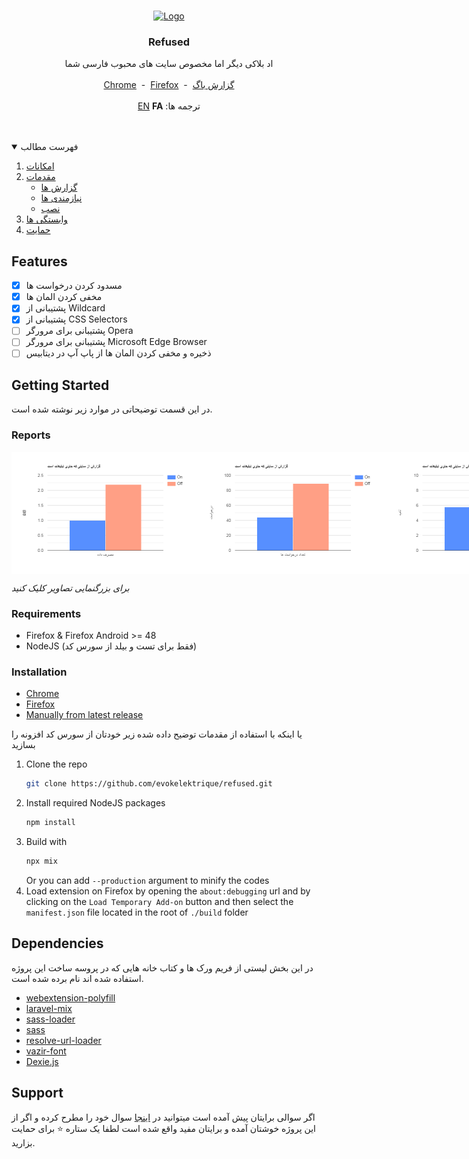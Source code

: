 ﻿<br />
<p align="center">
  <a href="https://github.com/evokelektrique/refused">
    <img src="./src/resources/images/96.png?raw=true" alt="Logo" width="96" height="96">
  </a>

  <h3 align="center">Refused</h3>

  <p align="center">
    اد بلاکی دیگر اما مخصوص سایت های محبوب فارسی شما
    <br />
    <br />
    <a href="https://chrome.google.com/webstore/detail/refused/omeglkgaklnjheplmjmmcgodhcnjckdf" title="Download for Chrome">Chrome</a>
    &nbsp;-&nbsp;
    <a href="https://addons.mozilla.org/en-US/firefox/addon/refused/" title="Download for Firefox">Firefox</a>
    &nbsp;-&nbsp;  
    <a href="https://github.com/evokelektrique/refused/issues">گزارش باگ</a>
    <br />
    <br />
    <a href="https://github.com/evokelektrique/refused/blob/master/README.md">EN</a>
    <b>FA</b>
    :ترجمه ها
  </p>
</p>

<br />
<br />

<!-- TABLE OF CONTENTS -->
<details open="open">
  <summary>فهرست مطالب</summary>
  <ol>
    <li><a href="#features">امکانات</a></li>
    <li>
      <a href="#getting-started">مقدمات</a>
      <ul>
        <li><a href="#reports">گزارش ها</a></li>
        <li><a href="#requirments">نیازمندی ها</a></li>
        <li><a href="#installation">نصب</a></li>
      </ul>
    </li>
    <li><a href="#dependencies">وابستگی ها</a></li>
    <li><a href="#support">حمایت</a></li>
  </ol>
</details>

<!-- FEATURES -->
## Features

  - [X] مسدود کردن درخواست ها
  - [X] مخفی کردن المان ها
  - [X] پشتیبانی از Wildcard
  - [X] پشتیبانی از CSS Selectors
  - [ ] پشتیبانی برای مرورگر Opera
  - [ ] پشتیبانی برای مرورگر Microsoft Edge Browser
  - [ ] ذخیره و مخفی کردن المان ها از پاپ آپ در دیتابیس

<!-- GETTING STARTED -->
## Getting Started

در این قسمت توضیحاتی در موارد زیر نوشته شده است.

### Reports

<div style="display:flex">
  <img src="https://github.com/evokelektrique/refused/blob/master/data/images/charts/chart_data_usage_fa.png?raw=true" width="300">
  <img src="https://github.com/evokelektrique/refused/blob/master/data/images/charts/chart_requests_fa.png?raw=true" width="300">
  <img src="https://github.com/evokelektrique/refused/blob/master/data/images/charts/chart_seconds_fa.png?raw=true" width="300">
</div>

*برای بزرگنمایی تصاویر کلیک کنید*

### Requirements
- Firefox & Firefox Android >= 48
- NodeJS (فقط برای تست و بیلد از سورس کد)

### Installation
- [Chrome](https://chrome.google.com/webstore/detail/refused/omeglkgaklnjheplmjmmcgodhcnjckdf)
- [Firefox](https://addons.mozilla.org/en-US/firefox/addon/refused/)
- [Manually from latest release](https://github.com/evokelektrique/refused/releases/latest)

یا اینکه با استفاده از مقدمات توضیح داده شده زیر خودتان از سورس کد افزونه را بسازید
1. Clone the repo
   ```sh
   git clone https://github.com/evokelektrique/refused.git
   ```
2. Install required NodeJS packages
   ```sh
   npm install
   ```
3. Build with
   ```sh
   npx mix
   ```
   Or you can add `--production` argument to minify the codes
4. Load extension on Firefox by opening the `about:debugging` url and by clicking on the `Load Temporary Add-on` button and then select the `manifest.json` file located in the root of `./build` folder

## Dependencies
در این بخش لیستی از فریم ورک ها و کتاب خانه هایی که در پروسه ساخت این پروژه استفاده شده اند نام برده شده است.
* [webextension-polyfill](https://github.com/mozilla/webextension-polyfill)
* [laravel-mix](https://laravel-mix.com)
* [sass-loader](https://www.npmjs.com/package/sass-loader)
* [sass](https://www.npmjs.com/package/sass)
* [resolve-url-loader](https://www.npmjs.com/package/resolve-url-loader)
* [vazir-font](https://github.com/rastikerdar/vazir-font)
* [Dexie.js](https://github.com/dfahlander/Dexie.js)
  
<!-- Support -->
## Support
اگر سوالی برایتان پیش آمده است میتوانید در 
[اینجا](https://github.com/evokelektrique/refused/issues)
سوال خود را مطرح کرده و اگر از این پروژه خوشتان آمده و برایتان مفید واقع شده است لطفا یک ستاره ⭐ برای حمایت بزارید.

